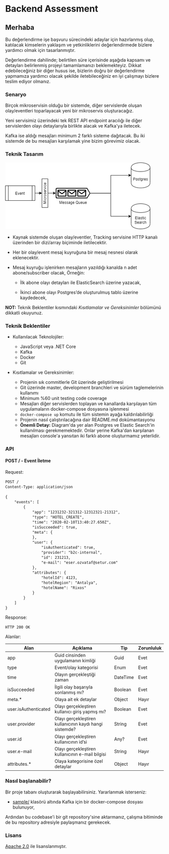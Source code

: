 # Backend Assessment

## Merhaba

Bu değerlendirme işe başvuru sürecindeki adaylar için hazırlanmış olup, katılacak kimselerin yaklaşım ve yetkinliklerini değerlendirmede bizlere yardımcı olmak için tasarlanmıştır.

Değerlendirme dahilinde; belirtilen süre içerisinde aşağıda kapsamı ve detayları belirlenmiş projeyi tamamlamanızı beklemekteyiz. Dikkat edebileceğiniz bir diğer husus ise, bizlerin doğru bir değerlendirme yapmamıza yardımcı olacak şekilde iletebileceğiniz en iyi çalışmayı bizlere teslim ediyor olmanız.


### Senaryo

Birçok mikroservisin olduğu bir sistemde, diğer servislerde oluşan olay/eventleri toparlayacak yeni bir mikroservis oluşturacağız.

Yeni servisimiz üzerindeki tek REST API endpoint aracılığı ile diğer servislerden olayı detaylarıyla birlikte alacak ve Kafka'ya iletecek.

Kafka ise aldığı mesajları minimum 2 farklı sisteme dağıtacak. Bu iki sistemde de bu mesajları karşılamak yine bizim görevimiz olacak.


### Teknik Tasarım

![Diagram](./images/screenshot-01.png)   


- Kaynak sistemde oluşan olay/eventler, Tracking servisine HTTP kanalı üzerinden bir dizi/array biçiminde iletilecektir.

- Her bir olay/event mesaj kuyruğuna bir mesaj nesnesi olarak eklenecektir.

- Mesaj kuyruğu işlenirken mesajların yazıldığı kanalda n adet abone/subscriber olacak, Örneğin:

  - İlk abone olayı detayları ile ElasticSearch üzerine yazacak,

  - İkinci abone olayı Postgres’de oluşturulmuş tablo üzerine kaydedecek,

**NOT:** Teknik Beklentiler kısmındaki *Kısıtlamalar ve Gereksinimler* bölümünü dikkatli okuyunuz.

### Teknik Beklentiler

- Kullanılacak Teknolojiler:
  - JavaScript veya .NET Core
  - Kafka
  - Docker
  - Git

- Kısıtlamalar ve Gereksinimler:
  - Projenin sık commitlerle Git üzerinde geliştirilmesi
  - Git üzerinde master, development branchleri ve sürüm taglemelerinin kullanımı
  - Minimum %60 unit testing code coverage
  - Mesajları diğer servislerden toplayan ve kanallarda karşılayan tüm uygulamaların docker-compose dosyasına işlenmesi
  - `docker-compose up` komutu ile tüm sistemin ayağa kaldırılabilirliği
  - Projenin nasıl çalıştırılacağına dair README.md dokümantasyonu
  - **Önemli Detay:** Diagram'da yer alan Postgres ve Elastic Search'in kullanılması gerekmemektedir. Onlar yerine Kafka'dan karşılanan mesajları console'a yansıtan iki farklı abone oluşturmamız yeterlidir.

### API

#### POST / - Event İletme

Request:

```http
POST /
Content-Type: application/json

{
    "events": [
        {
            "app": "1231232-321312-12312321-21312",
            "type": "HOTEL_CREATE",
            "time": "2020-02-10T13:40:27.650Z",
            "isSucceeded": true,
            "meta": {
            },
            "user": {
                "isAuthenticated": true,
                "provider": "b2c-internal",
                "id": 231213,
                "e-mail": "eser.ozvataf@setur.com"
            },
            "attributes": {
                "hotelId": 4123,
                "hotelRegion": "Antalya",
                "hotelName": "Rixos"
            }
        }
    ]
}
```

Response:

```http
HTTP 200 OK
```

Alanlar:

|Alan                 |Açıklama                                                 |Tip      |Zorunluluk |
|---------------------|---------------------------------------------------------|---------|-----------|
|app                  |Guid cinsinden uygulamanın kimliği                       |Guid     |Evet       |
|type                 |Event/olay kategorisi                                    |Enum     |Evet       |
|time                 |Olayın gerçekleştiği zaman                               |DateTime |Evet       |
|isSucceeded          |İlgili olay başarıyla sonlanmış mı?                      |Boolean  |Evet       |
|meta.*               |Olaya ait ek detaylar                                    |Object   |Hayır      |
|user.isAuthenticated |Olayı gerçekleştiren kullanıcı giriş yapmış mı?          |Boolean  |Evet       |
|user.provider        |Olayı gerçekleştiren kullanıcının kaydı hangi sistemde?  |String   |Evet       |
|user.id              |Olayı gerçekleştiren kullanıcının id’si                  |Any?     |Evet       |
|user.e-mail          |Olayı gerçekleştiren kullanıcının e-mail bilgisi         |String   |Hayır      |
|attributes.*         |Olaya kategorisine özel detaylar                         |Object   |Hayır      |


### Nasıl başlanabilir?

Bir proje tabanı oluşturarak başlayabilirsiniz. Yararlanmak isterseniz:

- [sample/](sample/) klasörü altında Kafka için bir docker-compose dosyası bulunuyor,

Ardından bu codebase'i bir git repository'sine aktarmanız, çalışma bitiminde de bu repository adresiyle paylaşmanız gerekecek.

### Lisans

[Apache 2.0](LICENSE) ile lisanslanmıştır.
